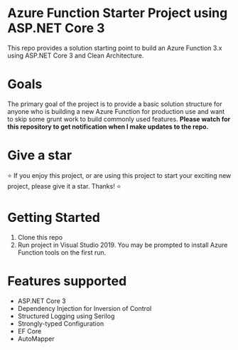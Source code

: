 # Azure Function Starter Project using ASP.NET Core 3
This repo provides a solution starting point to build an Azure Function 3.x using ASP.NET Core 3 and Clean Architecture.

# Goals
The primary goal of the project is to provide a basic solution structure for anyone who is building a new Azure Function for production use and want to skip some grunt work to build commonly used features.
**Please watch for this repository to get notification when I make updates to the repo.**

# Give a star
:star: If you enjoy this project, or are using this project to start your exciting new project, please give it a star. Thanks! :star: 

# Getting Started
1. Clone this repo
2. Run project in Visual Studio 2019. You may be prompted to install Azure Function tools on the first run.

# Features supported
* ASP.NET Core 3
* Dependency Injection for Inversion of Control
* Structured Logging using Serilog
* Strongly-typed Configuration
* EF Core
* AutoMapper
